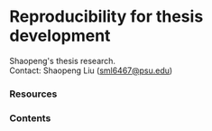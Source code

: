 # Reproducibility for thesis development
Shaopeng's thesis research.  
Contact: Shaopeng Liu (sml6467@psu.edu)

### Resources

### Contents
